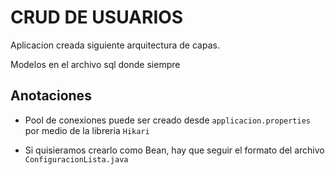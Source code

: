 # CRUD DE USUARIOS

Aplicacion creada siguiente arquitectura de capas.

Modelos en el archivo sql donde siempre

## Anotaciones

- Pool de conexiones puede ser creado desde `applicacion.properties` por medio de la libreria `Hikari`

- Si quisieramos crearlo como Bean, hay que seguir el formato del archivo `ConfiguracionLista.java`